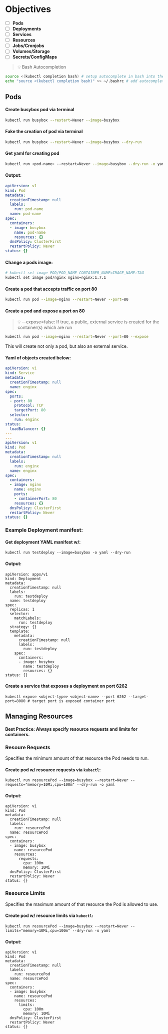 # Objectives
- [ ] **Pods**
- [ ] **Deployments**
- [ ] **Services**
- [ ] **Resources**
- [ ] **Jobs/Cronjobs**
- [ ] **Volumes/Storage**
- [ ] **Secrets/ConfigMaps**

> :bulb: Bash Autocompletion 
```bash
source <(kubectl completion bash) # setup autocomplete in bash into the current shell, bash-completion package should be installed first.
echo "source <(kubectl completion bash)" >> ~/.bashrc # add autocomplete permanently to your bash shell.
```
## Pods 
#### Create busybox pod via terminal  
```bash
kubectl run busybox --restart=Never --image=busybox 
```
#### Fake the creation of pod via terminal  
```bash
kubectl run busybox --restart=Never --image=busybox --dry-run 
```
#### Get yaml for creating pod
```bash
kubectl run <pod-name> --restart=Never --image=busybox --dry-run -o yaml
```
#### Output:
```yaml
apiVersion: v1
kind: Pod
metadata:
  creationTimestamp: null
  labels:
    run: pod-name
  name: pod-name
spec:
  containers:
  - image: busybox
    name: pod-name
    resources: {}
  dnsPolicy: ClusterFirst
  restartPolicy: Never
status: {}
```
#### Change a pods image:  
```bash
# kubectl set image POD/POD_NAME CONTAINER_NAME=IMAGE_NAME:TAG  
kubectl set image pod/nginx nginx=nginx:1.7.1
```
#### Create a pod that accepts traffic on port 80
```bash
kubectl run pod --image=nginx --restart=Never --port=80
```
#### Create a pod and expose a port on 80
> :bulb: --expose=false: If true, a public, external service is created for the container(s) which are run 
```bash
kubectl run pod --image=nginx --restart=Never --port=80 --expose
```
This will create not only a pod, but also an external service.  
#### Yaml of objects created below:
```yaml
apiVersion: v1
kind: Service
metadata:
  creationTimestamp: null
  name: enginx
spec:
  ports:
  - port: 80
    protocol: TCP
    targetPort: 80
  selector:
    run: enginx
status:
  loadBalancer: {}
---
---
apiVersion: v1
kind: Pod
metadata:
  creationTimestamp: null
  labels:
    run: enginx
  name: enginx
spec:
  containers:
  - image: nginx
    name: enginx
    ports:
    - containerPort: 80
    resources: {}
  dnsPolicy: ClusterFirst
  restartPolicy: Never
status: {}
```
### Example Deployment manifest:  

#### Get deployment YAML manifest w/:  
```
kubectl run testdeploy --image=busybox -o yaml --dry-run
```
#### Output:
```
apiVersion: apps/v1
kind: Deployment
metadata:
  creationTimestamp: null
  labels:
    run: testdeploy
  name: testdeploy
spec:
  replicas: 1
  selector:
    matchLabels:
      run: testdeploy
  strategy: {}
  template:
    metadata:
      creationTimestamp: null
      labels:
        run: testdeploy
    spec:
      containers:
      - image: busybox
        name: testdeploy
        resources: {}
status: {}
```
#### Create a service that exposes a deployment on port 6262
```
kubectl expose <object-type> <object-name> --port 6262 --target-port=8080 # target port is exposed container port
```


## Managing Resources
#### Best Practice: Always specify resource requests and limits for containers.

### Resoure Requests
Specifies the minimum amount of that resource the Pod needs to run.  
#### Create pod w/ resource requests via `kubectl`:
```
kubectl run resourcePod --image=busybox --restart=Never --requests="memory=10Mi,cpu=100m" --dry-run -o yaml
```
#### Output:
```
apiVersion: v1
kind: Pod
metadata:
  creationTimestamp: null
  labels:
    run: resourcePod
  name: resourcePod
spec:
  containers:
  - image: busybox
    name: resourcePod
    resources:
      requests:
        cpu: 100m
        memory: 10Mi
  dnsPolicy: ClusterFirst
  restartPolicy: Never
status: {}
```
### Resource Limits
Specifies the maximum amount of that resource the Pod is allowed to use.
#### Create pod w/ resource limits via `kubectl`:
```
kubectl run resourcePod --image=busybox --restart=Never --limits="memory=10Mi,cpu=100m" --dry-run -o yaml
```
#### Output:
```
apiVersion: v1
kind: Pod
metadata:
  creationTimestamp: null
  labels:
    run: resourcePod
  name: resourcePod
spec:
  containers:
  - image: busybox
    name: resourcePod
    resources:
      limits:
        cpu: 100m
        memory: 10Mi
  dnsPolicy: ClusterFirst
  restartPolicy: Never
status: {}
```

